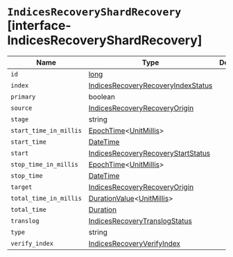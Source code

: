 # `IndicesRecoveryShardRecovery` [interface-IndicesRecoveryShardRecovery]

| Name | Type | Description |
| - | - | - |
| `id` | [long](./long.md) | &nbsp; |
| `index` | [IndicesRecoveryRecoveryIndexStatus](./IndicesRecoveryRecoveryIndexStatus.md) | &nbsp; |
| `primary` | boolean | &nbsp; |
| `source` | [IndicesRecoveryRecoveryOrigin](./IndicesRecoveryRecoveryOrigin.md) | &nbsp; |
| `stage` | string | &nbsp; |
| `start_time_in_millis` | [EpochTime](./EpochTime.md)<[UnitMillis](./UnitMillis.md)> | &nbsp; |
| `start_time` | [DateTime](./DateTime.md) | &nbsp; |
| `start` | [IndicesRecoveryRecoveryStartStatus](./IndicesRecoveryRecoveryStartStatus.md) | &nbsp; |
| `stop_time_in_millis` | [EpochTime](./EpochTime.md)<[UnitMillis](./UnitMillis.md)> | &nbsp; |
| `stop_time` | [DateTime](./DateTime.md) | &nbsp; |
| `target` | [IndicesRecoveryRecoveryOrigin](./IndicesRecoveryRecoveryOrigin.md) | &nbsp; |
| `total_time_in_millis` | [DurationValue](./DurationValue.md)<[UnitMillis](./UnitMillis.md)> | &nbsp; |
| `total_time` | [Duration](./Duration.md) | &nbsp; |
| `translog` | [IndicesRecoveryTranslogStatus](./IndicesRecoveryTranslogStatus.md) | &nbsp; |
| `type` | string | &nbsp; |
| `verify_index` | [IndicesRecoveryVerifyIndex](./IndicesRecoveryVerifyIndex.md) | &nbsp; |
